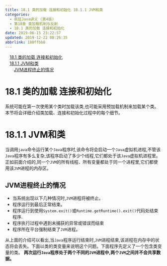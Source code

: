 ```yaml
---
title: 18.1 类的加载 连接和初始化 18.1.1 JVM和类
categories: 
  - 疯狂Java讲义 (第4版)
  - 第18章 类加载机制与反射
  - 18.1 类的加载 连接和初始化
date: 2019-06-15 23:22:57
updated: 2019-12-22 08:26:35
abbrlink: 180ffbb8
---
```

<div id='my_toc'><a href="/JavaReadingNotes/180ffbb8/#18-1-类的加载-连接和初始化" class="header_1">18.1 类的加载 连接和初始化</a><br><a href="/JavaReadingNotes/180ffbb8/#18-1-1-JVM和类" class="header_1">18.1.1 JVM和类</a><br><a href="/JavaReadingNotes/180ffbb8/#JVM进程终止的情况" class="header_2">JVM进程终止的情况</a><br></div>
<style>.header_1{margin-left: 1em;}.header_2{margin-left: 2em;}.header_3{margin-left: 3em;}.header_4{margin-left: 4em;}.header_5{margin-left: 5em;}.header_6{margin-left: 6em;}</style>
<!--more-->
<script>if (navigator.platform.search('arm')==-1){document.getElementById('my_toc').style.display = 'none';}var e,p = document.getElementsByTagName('p');while (p.length>0) {e = p[0];e.parentElement.removeChild(e);}</script>

<!--end-->
# 18.1 类的加载 连接和初始化 #
系统可能在第一次使用某个类时加载该类,也可能采用预加载机制来加载某个类。本节将会详细介绍类加载、连接和初始化过程中的每个细节。
# 18.1.1 JVM和类 #
当调用`java`命令运行某个`Java`程序时,该命令将会启动一个`Java`虚拟机进程,不管该`Java`程序有多么复杂,该程序启动了多少个线程,它们都处于该`Java`虚拟机进程里。正如前面介绍的,同一个`JVM`的所有线程、所有变量都处于同一个进程里,它们都使用该`JVM`进程的内存区。
## JVM进程终止的情况 ##
- 当系统出现以下几种情况时,`JVM`进程将被终止。
- 程序运行到最后正常结束。
- 程序运行到使用`System.exit()`或`Runtime.getRuntime().exit()`代码处结束程序.
- 程序执行过程中遇到未捕获的异常或错误而结束
- 程序所在平台强制结束了`JVM`进程。

从上面的介绍可以看出,当`Java`程序运行结束时,`JVM`进程结束,该进程在内存中的状态将会丢失。下面以类的类变量来说明这个问题。下面程序先定义了一个包含类变量的类。
**两次运行`Java`程序处于两个不同的`JVM`进程中,两个`JVM`之间并不会共享数据。**
